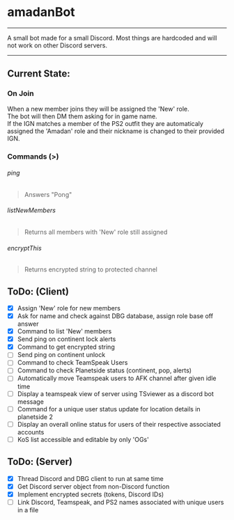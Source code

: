 # amadanBot
 ---
A small bot made for a small Discord. Most things are hardcoded and will not work on other Discord servers.
___

## Current State:

### On Join
When  a new member joins they will be assigned the 'New' role.  
The bot will then DM them asking for in game name.  
If the IGN matches a member of the PS2 outfit they are automaticaly assigned  the 'Amadan' role and their nickname is changed to their provided IGN.

### Commands (>)
###### ping
>Answers "Pong"
###### listNewMembers
>Returns all members with 'New' role still assigned
###### encryptThis
>Returns encrypted string to protected channel
## ToDo: (Client)
- [x] Assign 'New' role for new members
- [x] Ask for name and check against DBG database, assign role base off answer
- [x] Command to list 'New' members
- [x] Send ping on continent lock alerts
- [x] Command to get encrypted string
- [ ] Send ping on continent unlock
- [ ] Command to check TeamSpeak Users
- [ ] Command to check Planetside status (continent, pop, alerts)
- [ ] Automatically move Teamspeak users to AFK channel after given idle time
- [ ] Display a teamspeak view of server using TSviewer as a discord bot message
- [ ] Command for a unique user status update for location details in planetside 2
- [ ] Display an overall online status for users of their respective associated accounts
- [ ] KoS list accessible and editable by only 'OGs'
## ToDo: (Server)
- [x] Thread Discord and DBG client to run at same time
- [x] Get Discord server object from non-Discord function
- [X] Implement encrypted secrets (tokens, Discord IDs)
- [ ] Link Discord, Teamspeak, and PS2 names associated with unique users in a file
